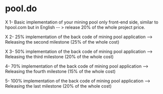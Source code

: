 # pool.do


X 1- Basic implementation of your mining pool only front-end side, similar to hpool.com but in English -- > release 20% of the whole project price.


X 2- 25% implementation of the back code of mining pool application --> Releasing the second milestone (25% of the whole cost)


X 3- 50% implementation of the back code of mining pool application --> Releasing the third milestone (20% of the whole cost)


4- 70% implementation of the back code of mining pool application --> Releasing the fourth milestone (15% of the whole cost)


5- 100% implementation of the back code of mining pool application --> Releasing the last milestone (20% of the whole cost)

